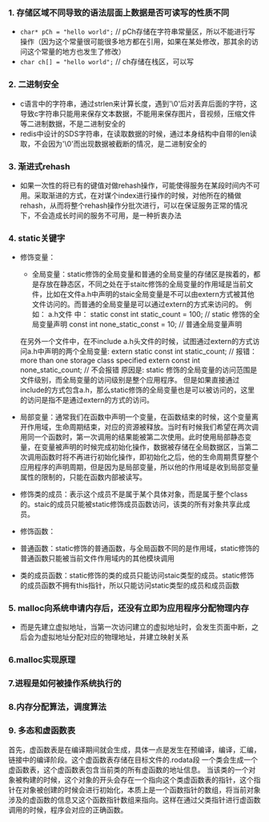 ### 1. 存储区域不同导致的语法层面上数据是否可读写的性质不同

* `char* pCh = "hello world";`    //  pCh存储在字符串常量区，所以不能进行写操作（因为这个常量很可能很多地方都在引用，如果在某处修改，那其余的访问这个常量的地方也发生了修改）
* `char ch[] = "hello world";`    //  ch存储在栈区，可以写

### 2. 二进制安全
* c语言中的字符串，通过strlen来计算长度，遇到'\0'后对丢弃后面的字符，这导致c字符串只能用来保存文本数据，不能用来保存图片，音视频，压缩文件等二进制数据，不是二进制安全的
* redis中设计的SDS字符串，在读取数据的时候，通过本身结构中自带的len读取，不会因为'\0'而出现数据被截断的情况，是二进制安全的

### 3. 渐进式rehash
* 如果一次性的将已有的键值对做rehash操作，可能使得服务在某段时间内不可用。采取渐进的方式，在对谋个index进行操作的时候，对他所在的桶做rehash，从而将整个rehash操作分批次进行，可以在保证服务正常的情况下，不会造成长时间的服务不可用，是一种折衷办法

### 4. static关键字
* 修饰变量：
  * 全局变量：static修饰的全局变量和普通的全局变量的存储区是挨着的，都是存放在静态区，不同之处在于staitc修饰的全局变量的作用域是当前文件，比如在文件a.h中声明的staic全局变量是不可以由extern方式被其他文件访问的。而普通的全局变量是可以通过extern的方式来访问的。
  例如：
  a.h文件  中：
  static const int static_count = 100;      // static 修饰的全局变量声明
  const int none_static_const = 10;         // 普通全局变量声明
  
  在另外一个文件中，在不include  a.h头文件的时候，试图通过extern的方式访问a.h中声明的两个全局变量:
  extern static const int static_count;   // 报错：more than one storage class specified
  extern const int none_static_count;     // 不会报错
  原因是: static 修饰的全局变量的访问范围是文件级别，而全局变量的访问级别是整个应用程序。
  但是如果直接通过include的方式包含a.h，那么static修饰的全局变量也是可以被访问的，这里的访问是指不是通过extern的方式的访问。
* 局部变量：通常我们在函数中声明一个变量，在函数结束的时候，这个变量离开作用域，生命周期结束，对应的资源被释放。当时有时候我们希望在两次调用同一个函数时，第一次调用的结果能被第二次使用。此时使用局部静态变量，在变量被声明的时候完成初始化操作，数据被存储在全局数据区，当第二次调用函数时将不再进行初始化操作，即初始化之后，他的生命周期贯穿整个应用程序的声明周期，但是因为是局部变量，所以他的作用域是收到局部变量属性的限制的，只能在函数内部被读写。
* 修饰类的成员：表示这个成员不是属于某个具体对象，而是属于整个class的。staic的成员只能被static修饰成员函数访问，该类的所有对象共享此成员。
* 修饰函数：
* 普通函数：static修饰的普通函数，与全局函数不同的是作用域，static修饰的普通函数只能被当前文件作用域内的其他模块调用
* 类的成员函数：static修饰的类的成员只能访问staic类型的成员。static修饰的成员函数不拥有this指针，所以只能访问static类型的成员和成员函数

### 5. malloc向系统申请内存后，还没有立即为应用程序分配物理内存
* 而是先建立虚拟地址，当第一次访问建立的虚拟地址时，会发生页面中断，之后会为虚拟地址分配对应的物理地址，并建立映射关系

### 6.malloc实现原理

### 7.进程是如何被操作系统执行的

### 8.内存分配算法，调度算法


### 9. 多态和虚函数表
首先，虚函数表是在编译期间就会生成，具体一点是发生在预编译，编译，汇编，链接中的编译阶段。这个虚函数表存储在目标文件的.rodata段
一个类会生成一个虚函数表，这个虚函数表包含当前类的所有虚函数的地址信息。
当该类的一个对象被构建的时候，这个对象的开头会存在一个指向这个类虚函数表的指针，这个指针在对象被创建的时候会进行初始化，本质上是一个函数指针的数组，将当前对象涉及的虚函数的信息又这个函数指针数组来指向。这样在通过父类指针进行虚函数调用的时候，程序会对应的正确函数。

